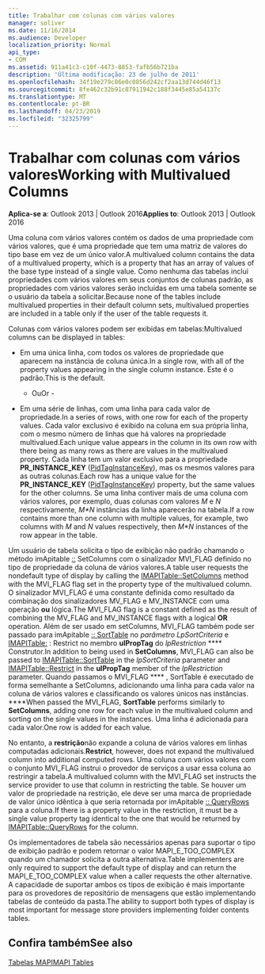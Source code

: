 ```yaml
---
title: Trabalhar com colunas com vários valores
manager: soliver
ms.date: 11/16/2014
ms.audience: Developer
localization_priority: Normal
api_type:
- COM
ms.assetid: 911a41c3-c10f-4473-8853-fafb56b721ba
description: 'Última modificação: 23 de julho de 2011'
ms.openlocfilehash: 34f19e279c86e0c0856d242cf2aa13d744d46f13
ms.sourcegitcommit: 8fe462c32b91c87911942c188f3445e85a54137c
ms.translationtype: MT
ms.contentlocale: pt-BR
ms.lasthandoff: 04/23/2019
ms.locfileid: "32325799"
---
```

# <a name="working-with-multivalued-columns"></a><span data-ttu-id="f334d-103">Trabalhar com colunas com vários valores</span><span class="sxs-lookup"><span data-stu-id="f334d-103">Working with Multivalued Columns</span></span>

  
  
<span data-ttu-id="f334d-104">**Aplica-se a**: Outlook 2013 | Outlook 2016</span><span class="sxs-lookup"><span data-stu-id="f334d-104">**Applies to**: Outlook 2013 | Outlook 2016</span></span> 
  
<span data-ttu-id="f334d-105">Uma coluna com vários valores contém os dados de uma propriedade com vários valores, que é uma propriedade que tem uma matriz de valores do tipo base em vez de um único valor.</span><span class="sxs-lookup"><span data-stu-id="f334d-105">A multivalued column contains the data of a multivalued property, which is a property that has an array of values of the base type instead of a single value.</span></span> <span data-ttu-id="f334d-106">Como nenhuma das tabelas inclui propriedades com vários valores em seus conjuntos de colunas padrão, as propriedades com vários valores serão incluídas em uma tabela somente se o usuário da tabela a solicitar.</span><span class="sxs-lookup"><span data-stu-id="f334d-106">Because none of the tables include multivalued properties in their default column sets, multivalued properties are included in a table only if the user of the table requests it.</span></span> 
  
<span data-ttu-id="f334d-107">Colunas com vários valores podem ser exibidas em tabelas:</span><span class="sxs-lookup"><span data-stu-id="f334d-107">Multivalued columns can be displayed in tables:</span></span>
  
- <span data-ttu-id="f334d-108">Em uma única linha, com todos os valores de propriedade que aparecem na instância de coluna única.</span><span class="sxs-lookup"><span data-stu-id="f334d-108">In a single row, with all of the property values appearing in the single column instance.</span></span> <span data-ttu-id="f334d-109">Este é o padrão.</span><span class="sxs-lookup"><span data-stu-id="f334d-109">This is the default.</span></span>
    
    - <span data-ttu-id="f334d-110">Ou</span><span class="sxs-lookup"><span data-stu-id="f334d-110">Or -</span></span>
    
- <span data-ttu-id="f334d-111">Em uma série de linhas, com uma linha para cada valor de propriedade.</span><span class="sxs-lookup"><span data-stu-id="f334d-111">In a series of rows, with one row for each of the property values.</span></span> <span data-ttu-id="f334d-112">Cada valor exclusivo é exibido na coluna em sua própria linha, com o mesmo número de linhas que há valores na propriedade multivalued.</span><span class="sxs-lookup"><span data-stu-id="f334d-112">Each unique value appears in the column in its own row with there being as many rows as there are values in the multivalued property.</span></span> <span data-ttu-id="f334d-113">Cada linha tem um valor exclusivo para a propriedade **PR_INSTANCE_KEY** ([PidTagInstanceKey](pidtaginstancekey-canonical-property.md)), mas os mesmos valores para as outras colunas.</span><span class="sxs-lookup"><span data-stu-id="f334d-113">Each row has a unique value for the **PR_INSTANCE_KEY** ([PidTagInstanceKey](pidtaginstancekey-canonical-property.md)) property, but the same values for the other columns.</span></span> <span data-ttu-id="f334d-114">Se uma linha contiver mais de uma coluna com vários valores, por exemplo, duas colunas com valores _M_ e _N_ respectivamente, _M\*N_ instâncias da linha aparecerão na tabela.</span><span class="sxs-lookup"><span data-stu-id="f334d-114">If a row contains more than one column with multiple values, for example, two columns with  _M_ and  _N_ values respectively, then  _M\*N_ instances of the row appear in the table.</span></span> 
    
<span data-ttu-id="f334d-115">Um usuário de tabela solicita o tipo de exibição não padrão chamando o método imApitable [::](imapitable-setcolumns.md) SetColumns com o sinalizador MVI_FLAG definido no tipo de propriedade da coluna de vários valores.</span><span class="sxs-lookup"><span data-stu-id="f334d-115">A table user requests the nondefault type of display by calling the [IMAPITable::SetColumns](imapitable-setcolumns.md) method with the MVI_FLAG flag set in the property type of the multivalued column.</span></span> <span data-ttu-id="f334d-116">O sinalizador MVI_FLAG é uma constante definida como resultado da combinação dos sinalizadores MV_FLAG e MV_INSTANCE com uma operação **ou** lógica.</span><span class="sxs-lookup"><span data-stu-id="f334d-116">The MVI_FLAG flag is a constant defined as the result of combining the MV_FLAG and MV_INSTANCE flags with a logical **OR** operation.</span></span> <span data-ttu-id="f334d-117">Além de ser usado em setColumns, MVI_FLAG também pode ser passado para imApitable [:: SortTable](imapitable-sorttable.md) no _parâmetro LpSortCriteria_ e [IMAPITable:](imapitable-restrict.md) : Restrict no membro **ulPropTag** do _lpRestriction_ \*\*\*\* Construtor.</span><span class="sxs-lookup"><span data-stu-id="f334d-117">In addition to being used in **SetColumns**, MVI_FLAG can also be passed to [IMAPITable::SortTable](imapitable-sorttable.md) in the  _lpSortCriteria_ parameter and [IMAPITable::Restrict](imapitable-restrict.md) in the **ulPropTag** member of the  _lpRestriction_ parameter.</span></span> <span data-ttu-id="f334d-118">Quando passamos o MVI_FLAG \*\*\*\* , SortTable é executado de forma semelhante a SetColumns, adicionando uma linha para cada valor na coluna de vários valores e classificando os valores únicos nas instâncias. \*\*\*\*</span><span class="sxs-lookup"><span data-stu-id="f334d-118">When passed the MVI_FLAG, **SortTable** performs similarly to **SetColumns**, adding one row for each value in the multivalued column and sorting on the single values in the instances.</span></span> <span data-ttu-id="f334d-119">Uma linha é adicionada para cada valor.</span><span class="sxs-lookup"><span data-stu-id="f334d-119">One row is added for each value.</span></span> 
  
 <span data-ttu-id="f334d-120">No entanto, a **restrição**não expande a coluna de vários valores em linhas computadas adicionais.</span><span class="sxs-lookup"><span data-stu-id="f334d-120">**Restrict**, however, does not expand the multivalued column into additional computed rows.</span></span> <span data-ttu-id="f334d-121">Uma coluna com vários valores com o conjunto MVI_FLAG instrui o provedor de serviços a usar essa coluna ao restringir a tabela.</span><span class="sxs-lookup"><span data-stu-id="f334d-121">A multivalued column with the MVI_FLAG set instructs the service provider to use that column in restricting the table.</span></span> <span data-ttu-id="f334d-122">Se houver um valor de propriedade na restrição, ele deve ser uma marca de propriedade de valor único idêntica à que seria retornada por imApitable [:: QueryRows](imapitable-queryrows.md) para a coluna.</span><span class="sxs-lookup"><span data-stu-id="f334d-122">If there is a property value in the restriction, it must be a single value property tag identical to the one that would be returned by [IMAPITable::QueryRows](imapitable-queryrows.md) for the column.</span></span> 
  
<span data-ttu-id="f334d-123">Os implementadores de tabela são necessários apenas para suportar o tipo de exibição padrão e podem retornar o valor MAPI_E_TOO_COMPLEX quando um chamador solicita a outra alternativa.</span><span class="sxs-lookup"><span data-stu-id="f334d-123">Table implementers are only required to support the default type of display and can return the MAPI_E_TOO_COMPLEX value when a caller requests the other alternative.</span></span> <span data-ttu-id="f334d-124">A capacidade de suportar ambos os tipos de exibição é mais importante para os provedores de repositório de mensagens que estão implementando tabelas de conteúdo da pasta.</span><span class="sxs-lookup"><span data-stu-id="f334d-124">The ability to support both types of display is most important for message store providers implementing folder contents tables.</span></span> 
  
## <a name="see-also"></a><span data-ttu-id="f334d-125">Confira também</span><span class="sxs-lookup"><span data-stu-id="f334d-125">See also</span></span>



[<span data-ttu-id="f334d-126">Tabelas MAPI</span><span class="sxs-lookup"><span data-stu-id="f334d-126">MAPI Tables</span></span>](mapi-tables.md)

